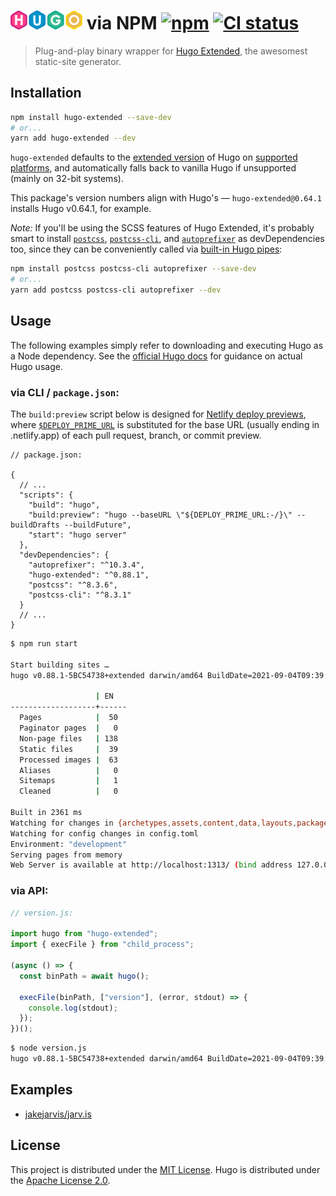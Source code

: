 # <img src="https://raw.githubusercontent.com/gohugoio/gohugoioTheme/master/static/images/hugo-logo-wide.svg?sanitize=true" alt="Hugo" width="115"> via NPM [![npm](https://img.shields.io/npm/v/hugo-extended?color=blue&logo=npm)](https://www.npmjs.com/package/hugo-extended) [![CI status](https://github.com/jakejarvis/hugo-extended/workflows/Run%20tests/badge.svg)](https://github.com/jakejarvis/hugo-extended/actions)

> Plug-and-play binary wrapper for [Hugo Extended](https://gohugo.io/), the awesomest static-site generator.

## Installation

```sh
npm install hugo-extended --save-dev
# or...
yarn add hugo-extended --dev
```

`hugo-extended` defaults to the [extended version](https://gohugo.io/troubleshooting/faq/#i-get-tocss--this-feature-is-not-available-in-your-current-hugo-version) of Hugo on [supported platforms](https://github.com/gohugoio/hugo/releases), and automatically falls back to vanilla Hugo if unsupported (mainly on 32-bit systems).

This package's version numbers align with Hugo's — `hugo-extended@0.64.1` installs Hugo v0.64.1, for example.

_Note:_ If you'll be using the SCSS features of Hugo Extended, it's probably smart to install [`postcss`](https://www.npmjs.com/package/postcss), [`postcss-cli`](https://www.npmjs.com/package/postcss-cli), and [`autoprefixer`](https://www.npmjs.com/package/autoprefixer) as devDependencies too, since they can be conveniently called via [built-in Hugo pipes](https://gohugo.io/hugo-pipes/postcss/):

```sh
npm install postcss postcss-cli autoprefixer --save-dev
# or...
yarn add postcss postcss-cli autoprefixer --dev
```

## Usage

The following examples simply refer to downloading and executing Hugo as a Node dependency. See the [official Hugo docs](https://gohugo.io/documentation/) for guidance on actual Hugo usage.

### via CLI / `package.json`:

The `build:preview` script below is designed for [Netlify deploy previews](https://www.netlify.com/blog/2016/07/20/introducing-deploy-previews-in-netlify/), where [`$DEPLOY_PRIME_URL`](https://docs.netlify.com/configure-builds/environment-variables/#deploy-urls-and-metadata) is substituted for the base URL (usually ending in .netlify.app) of each pull request, branch, or commit preview.

```jsonc
// package.json:

{
  // ...
  "scripts": {
    "build": "hugo",
    "build:preview": "hugo --baseURL \"${DEPLOY_PRIME_URL:-/}\" --buildDrafts --buildFuture",
    "start": "hugo server"
  },
  "devDependencies": {
    "autoprefixer": "^10.3.4",
    "hugo-extended": "^0.88.1",
    "postcss": "^8.3.6",
    "postcss-cli": "^8.3.1"
  }
  // ...
}
```

```bash
$ npm run start

Start building sites …
hugo v0.88.1-5BC54738+extended darwin/amd64 BuildDate=2021-09-04T09:39:19Z VendorInfo=gohugoio

                   | EN
-------------------+------
  Pages            |  50
  Paginator pages  |   0
  Non-page files   | 138
  Static files     |  39
  Processed images |  63
  Aliases          |   0
  Sitemaps         |   1
  Cleaned          |   0

Built in 2361 ms
Watching for changes in {archetypes,assets,content,data,layouts,package.json,static}
Watching for config changes in config.toml
Environment: "development"
Serving pages from memory
Web Server is available at http://localhost:1313/ (bind address 127.0.0.1)
```

### via API:

```js
// version.js:

import hugo from "hugo-extended";
import { execFile } from "child_process";

(async () => {
  const binPath = await hugo();

  execFile(binPath, ["version"], (error, stdout) => {
    console.log(stdout);
  });
})();
```

```bash
$ node version.js
hugo v0.88.1-5BC54738+extended darwin/amd64 BuildDate=2021-09-04T09:39:19Z VendorInfo=gohugoio
```

## Examples

- [jakejarvis/jarv.is](https://github.com/jakejarvis/jarv.is)

## License

This project is distributed under the [MIT License](LICENSE.md). Hugo is distributed under the [Apache License 2.0](https://github.com/gohugoio/hugo/blob/master/LICENSE).
